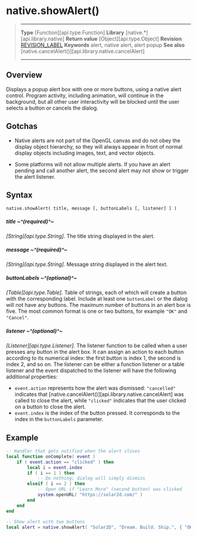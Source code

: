 
# native.showAlert()

> --------------------- ------------------------------------------------------------------------------------------
> __Type__              [Function][api.type.Function]
> __Library__           [native.*][api.library.native]
> __Return value__      [Object][api.type.Object]
> __Revision__          [REVISION_LABEL](REVISION_URL)
> __Keywords__          alert, native alert, alert popup
> __See also__          [native.cancelAlert()][api.library.native.cancelAlert]
> --------------------- ------------------------------------------------------------------------------------------


## Overview

Displays a popup alert box with one or more buttons, using a native alert control. Program activity, including animation, will continue in the background, but all other user interactivity will be blocked until the user selects a button or cancels the dialog.

## Gotchas

* Native alerts are not part of the OpenGL canvas and do not obey the display object hierarchy, so they will always appear in front of normal display objects including images, text, and vector objects.

* Some platforms will not allow multiple alerts. If you have an alert pending and call another alert, the second alert may not show or trigger the alert listener.

## Syntax

	native.showAlert( title, message [, buttonLabels [, listener] ] )

##### title ~^(required)^~
_[String][api.type.String]._ The title string displayed in the alert.

##### message ~^(required)^~
_[String][api.type.String]._ Message string displayed in the alert text.

##### buttonLabels ~^(optional)^~
_[Table][api.type.Table]._ Table of strings, each of which will create a button with the corresponding label. Include at least one `buttonLabel` or the dialog will not have any buttons. The maximum number of buttons in an alert box is five. The most common format is one or two buttons, for example `"OK"` and `"Cancel"`.

##### listener ~^(optional)^~
_[Listener][api.type.Listener]._ The listener function to be called when a user presses any button in the alert box. It can assign an action to each button according to its numerical index: the first button is index 1, the second is index 2, and so on. The listener can be either a function listener or a table listener and the event dispatched to the listener will have the following additional properties:

* `event.action` represents how the alert was dismissed: `"cancelled"` indicates that [native.cancelAlert()][api.library.native.cancelAlert] was called to close the alert, while `"clicked"` indicates that the user clicked on a button to close the alert.
* `event.index` is the index of the button pressed. It corresponds to the index in the `buttonLabels` parameter.


## Example

``````lua
-- Handler that gets notified when the alert closes
local function onComplete( event )
	if ( event.action == "clicked" ) then
		local i = event.index
		if ( i == 1 ) then
			-- Do nothing; dialog will simply dismiss
		elseif ( i == 2 ) then
			-- Open URL if "Learn More" (second button) was clicked
			system.openURL( "https://solar2d.com/" )
		end
	end
end
 
-- Show alert with two buttons
local alert = native.showAlert( "Solar2D", "Dream. Build. Ship.", { "OK", "Learn More" }, onComplete )
``````
